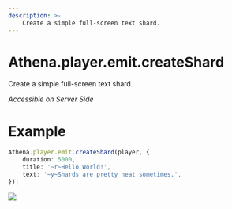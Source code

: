 ```yaml
---
description: >-
    Create a simple full-screen text shard.
---
```


# Athena.player.emit.createShard

Create a simple full-screen text shard.

_Accessible on Server Side_

# Example

```typescript
Athena.player.emit.createShard(player, {
    duration: 5000,
    title: '~r~Hello World!',
    text: '~y~Shards are pretty neat sometimes.',
});
```

![](https://i.imgur.com/TeCuGpr.jpg)